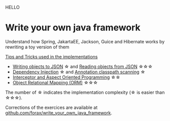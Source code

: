 HELLO
# Write your own java framework
Understand how Spring, JakartaEE, Jackson, Guice and Hibernate works by rewriting a toy version of them

[Tips and Tricks used in the implementations](COMPANION.md)

- [Writing objects to JSON](mapper/README.md) &#9734; and [Reading objects from JSON](mapper/README2.md) &#9734;&#9734;&#9734;
- [Dependency Injection](injector/README.md) &#9734; and [Annotation classpath scanning](injector/README2.md) &#9734;
- [Interceptor and Aspect Oriented Programming](interceptor/README.md) &#9734;&#9734;
- [Object Relational Mapping (ORM)](orm/README.md) &#9734;&#9734;&#9734;

The number of &#9734; indicates the implementation complexity (&#9734; is easier than &#9734;&#9734;&#9734;).

Corrections of the exercices are available at
[github.com/forax/write_your_own_java_framework](https://github.com/forax/write_your_own_java_framework).

